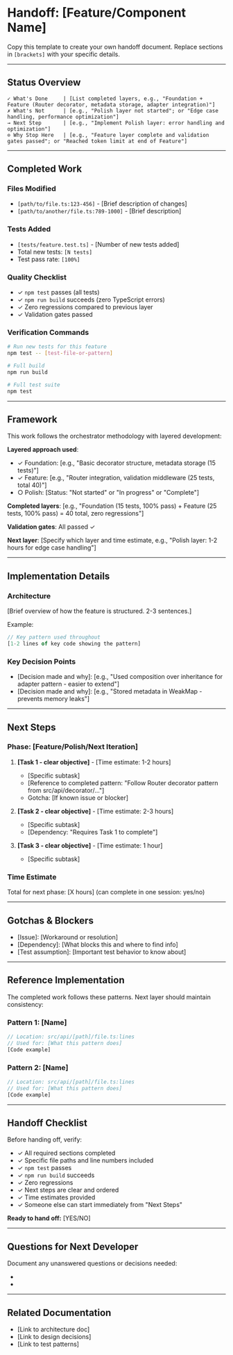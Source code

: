 # Handoff: [Feature/Component Name]

Copy this template to create your own handoff document. Replace sections in `[brackets]` with your specific details.

---

## Status Overview

```
✓ What's Done     | [List completed layers, e.g., "Foundation + Feature (Router decorator, metadata storage, adapter integration)"]
✗ What's Not      | [e.g., "Polish layer not started"; or "Edge case handling, performance optimization"]
→ Next Step       | [e.g., "Implement Polish layer: error handling and optimization"]
⊙ Why Stop Here   | [e.g., "Feature layer complete and validation gates passed"; or "Reached token limit at end of Feature"]
```

---

## Completed Work

### Files Modified
- `[path/to/file.ts:123-456]` - [Brief description of changes]
- `[path/to/another/file.ts:789-1000]` - [Brief description]

### Tests Added
- `[tests/feature.test.ts]` - [Number of new tests added]
- Total new tests: `[N tests]`
- Test pass rate: `[100%]`

### Quality Checklist
- ✓ `npm test` passes (all tests)
- ✓ `npm run build` succeeds (zero TypeScript errors)
- ✓ Zero regressions compared to previous layer
- ✓ Validation gates passed

### Verification Commands
```bash
# Run new tests for this feature
npm test -- [test-file-or-pattern]

# Full build
npm run build

# Full test suite
npm test
```

---

## Framework

This work follows the orchestrator methodology with layered development:

**Layered approach used**:
- ✓ Foundation: [e.g., "Basic decorator structure, metadata storage (15 tests)"]
- ✓ Feature: [e.g., "Router integration, validation middleware (25 tests, total 40)"]
- ○ Polish: [Status: "Not started" or "In progress" or "Complete"]

**Completed layers**: [e.g., "Foundation (15 tests, 100% pass) + Feature (25 tests, 100% pass) = 40 total, zero regressions"]

**Validation gates**: All passed ✓

**Next layer**: [Specify which layer and time estimate, e.g., "Polish layer: 1-2 hours for edge case handling"]

---

## Implementation Details

### Architecture
[Brief overview of how the feature is structured. 2-3 sentences.]

Example:
```typescript
// Key pattern used throughout
[1-2 lines of key code showing the pattern]
```

### Key Decision Points
- [Decision made and why]: [e.g., "Used composition over inheritance for adapter pattern - easier to extend"]
- [Decision made and why]: [e.g., "Stored metadata in WeakMap - prevents memory leaks"]

---

## Next Steps

### Phase: [Feature/Polish/Next Iteration]

1. **[Task 1 - clear objective]** - [Time estimate: 1-2 hours]
   - [Specific subtask]
   - [Reference to completed pattern: "Follow Router decorator pattern from src/api/decorator/..."]
   - Gotcha: [If known issue or blocker]

2. **[Task 2 - clear objective]** - [Time estimate: 2-3 hours]
   - [Specific subtask]
   - [Dependency: "Requires Task 1 to complete"]

3. **[Task 3 - clear objective]** - [Time estimate: 1 hour]
   - [Specific subtask]

### Time Estimate
Total for next phase: [X hours] (can complete in one session: yes/no)

---

## Gotchas & Blockers

- [Issue]: [Workaround or resolution]
- [Dependency]: [What blocks this and where to find info]
- [Test assumption]: [Important test behavior to know about]

---

## Reference Implementation

The completed work follows these patterns. Next layer should maintain consistency:

### Pattern 1: [Name]
```typescript
// Location: src/api/[path]/file.ts:lines
// Used for: [What this pattern does]
[Code example]
```

### Pattern 2: [Name]
```typescript
// Location: src/api/[path]/file.ts:lines
// Used for: [What this pattern does]
[Code example]
```

---

## Handoff Checklist

Before handing off, verify:

- ✓ All required sections completed
- ✓ Specific file paths and line numbers included
- ✓ `npm test` passes
- ✓ `npm run build` succeeds
- ✓ Zero regressions
- ✓ Next steps are clear and ordered
- ✓ Time estimates provided
- ✓ Someone else can start immediately from "Next Steps"

**Ready to hand off:** [YES/NO]

---

## Questions for Next Developer

Document any unanswered questions or decisions needed:

- [Question]: [Context]
- [Question]: [Context]

---

## Related Documentation

- [Link to architecture doc]
- [Link to design decisions]
- [Link to test patterns]
